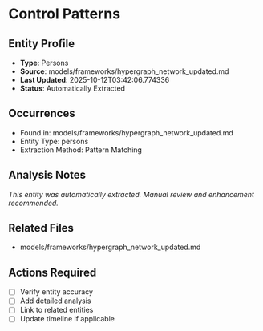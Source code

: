 # Control Patterns

## Entity Profile
- **Type**: Persons
- **Source**: models/frameworks/hypergraph_network_updated.md
- **Last Updated**: 2025-10-12T03:42:06.774336
- **Status**: Automatically Extracted

## Occurrences
- Found in: models/frameworks/hypergraph_network_updated.md
- Entity Type: persons
- Extraction Method: Pattern Matching

## Analysis Notes
*This entity was automatically extracted. Manual review and enhancement recommended.*

## Related Files
- models/frameworks/hypergraph_network_updated.md

## Actions Required
- [ ] Verify entity accuracy
- [ ] Add detailed analysis
- [ ] Link to related entities
- [ ] Update timeline if applicable
